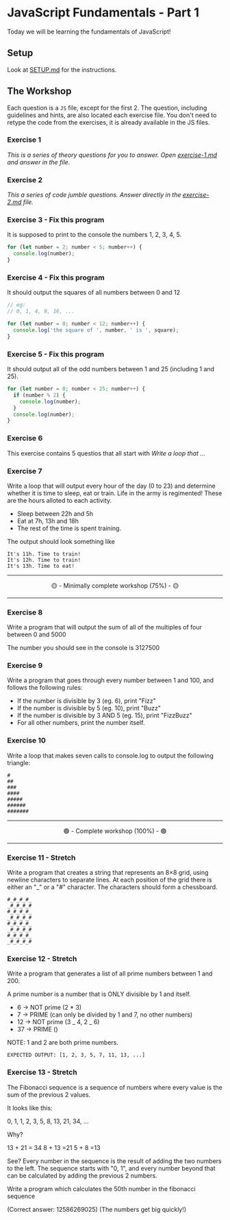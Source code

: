 # JavaScript Fundamentals - Part 1

Today we will be learning the fundamentals of JavaScript!

## Setup

Look at [SETUP.md](SETUP.md) for the instructions.

## The Workshop

Each question is a `JS` file, except for the first 2. The question, including guidelines and hints, are also located each exercise file. You don't need to retype the code from the exercises, it is already available in the JS files.

### Exercise 1

_This is a series of theory questions for you to answer. Open [exercise-1.md](workshop/exercise-1.md) and answer in the file._

### Exercise 2

_This a series of code jumble questions. Answer directly in the [exercise-2.md](workshop/exercise-2.md) file._

### Exercise 3 - Fix this program

It is supposed to print to the console the numbers 1, 2, 3, 4, 5.

```js
for (let number = 2; number < 5; number++) {
  console.log(number);
}
```

### Exercise 4 - Fix this program

It should output the squares of all numbers between 0 and 12

```js
// eg:
// 0, 1, 4, 9, 16, ...

for (let number = 0; number < 12; number++) {
  console.log('the square of ', number, ' is ', square);
}
```

### Exercise 5 - Fix this program

It should output all of the odd numbers between 1 and 25 (including 1 and 25).

```js
for (let number = 0; number < 25; number++) {
  if (number % 2) {
    console.log(number);
  }
  console.log(number);
}
```

### Exercise 6

This exercise contains 5 questios that all start with _Write a loop that ..._

### Exercise 7

Write a loop that will output every hour of the day (0 to 23) and determine whether it is time to sleep, eat or train. Life in the army is regimented! These are the hours alloted to each activity.

- Sleep between 22h and 5h
- Eat at 7h, 13h and 18h
- The rest of the time is spent training.

The output should look something like

```
It's 11h. Time to train!
It's 12h. Time to train!
It's 13h. Time to eat!
```

---

<center>🟡 - Minimally complete workshop (75%) - 🟡</center>

---

### Exercise 8

Write a program that will output the sum of all of the multiples of four between 0 and 5000

The number you should see in the console is 3127500

### Exercise 9

Write a program that goes through every number between 1 and 100, and follows the following rules:

- If the number is divisible by 3 (eg. 6), print "Fizz"
- If the number is divisible by 5 (eg. 10), print "Buzz"
- If the number is divisible by 3 AND 5 (eg. 15), print "FizzBuzz"
- For all other numbers, print the number itself.

### Exercise 10

Write a loop that makes seven calls to console.log to output the following triangle:

```
#
##
###
####
#####
######
#######
```

---

<center>🟢 - Complete workshop (100%) - 🟢</center>

---

### Exercise 11 - Stretch

Write a program that creates a string that represents an 8×8 grid, using newline characters to separate lines. At each position of the grid there is either an "\_" or a "#" character. The characters should form a chessboard.

```
#_#_#_#_
_#_#_#_#
#_#_#_#_
_#_#_#_#
#_#_#_#_
_#_#_#_#
#_#_#_#_
_#_#_#_#
```

### Exercise 12 - Stretch

Write a program that generates a list of all prime numbers between 1 and 200.

A prime number is a number that is ONLY divisible by 1 and itself.

- 6 -> NOT prime (2 \* 3)
- 7 -> PRIME (can only be divided by 1 and 7, no other numbers)
- 12 -> NOT prime (3 _ 4, 2 _ 6)
- 37 -> PRIME ()

NOTE: 1 and 2 are both prime numbers.

```
EXPECTED OUTPUT: [1, 2, 3, 5, 7, 11, 13, ...]
```

### Exercise 13 - Stretch

The Fibonacci sequence is a sequence of numbers where every value is the sum of the previous 2 values.

It looks like this:

0, 1, 1, 2, 3, 5, 8, 13, 21, 34, ...

Why?

13 + 21 = 34
8 + 13 =21
5 + 8 =13

See? Every number in the sequence is the result of adding the two numbers to
the left. The sequence starts with "0, 1", and every number beyond that
can be calculated by adding the previous 2 numbers.

Write a program which calculates the 50th number in the fibonacci sequence

(Correct answer: 12586269025)
(The numbers get big quickly!)
